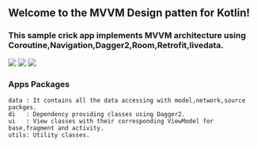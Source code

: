 ## Welcome to the **MVVM Design patten** for Kotlin!

### This sample crick app implements MVVM architecture using Coroutine,Navigation,Dagger2,Room,Retrofit,livedata.


![](https://user-images.githubusercontent.com/17040639/69147062-345e0c00-0af7-11ea-9011-b1253df76045.png)
![](https://user-images.githubusercontent.com/17040639/69147203-71c29980-0af7-11ea-9b64-87b145417f25.png)
![](https://user-images.githubusercontent.com/17040639/69147251-8acb4a80-0af7-11ea-89be-232bd27d8650.png)


### Apps Packages 
    data : It contains all the data accessing with model,network,source packges.
    di   : Dependency providing classes using Dagger2.
    ui   : View classes with their corresponding ViewModel for base,fragment and activity.
    utils: Utility classes.
